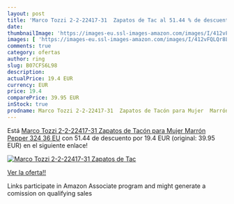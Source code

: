 ```yaml
---
layout: post
title: 'Marco Tozzi 2-2-22417-31  Zapatos de Tac al 51.44 % de descuento'
date: 
thumbnailImage: 'https://images-eu.ssl-images-amazon.com/images/I/412vFQLQr8L._SL200_.jpg'
images: [ 'https://images-eu.ssl-images-amazon.com/images/I/412vFQLQr8L._SL200_.jpg' ]
comments: true
category: ofertas
author: ring
slug: B07CFS6L98
description:
actualPrice: 19.4 EUR
currency: EUR
price: 19.4
comparePrice: 39.95 EUR
inStock: true
prodname: Marco Tozzi 2-2-22417-31  Zapatos de Tacón para Mujer  Marrón  Pepper 324   36 EU
---
```


Está [Marco Tozzi 2-2-22417-31  Zapatos de Tacón para Mujer  Marrón  Pepper 324   36 EU](https://www.amazon.es/dp/B07CFS6L98/?tag=tolees-21) con 51.44 de descuento por 19.4 EUR (original: 39.95 EUR) en el siguiente enlace!

[![Marco Tozzi 2-2-22417-31  Zapatos de Tac](https://images-eu.ssl-images-amazon.com/images/I/412vFQLQr8L._SL200_.jpg)](https://www.amazon.es/dp/B07CFS6L98/?tag=tolees-21)

[Ver la oferta!!](https://www.amazon.es/dp/B07CFS6L98/?tag=tolees-21)

Links participate in Amazon Associate program and might generate a comission on qualifying sales


